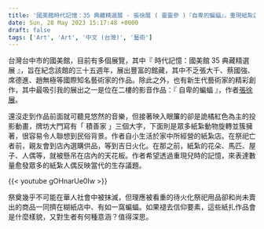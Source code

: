 ```yaml
---
title: '國美館時代記憶：35 典藏精選展 - 張徐展 ( 靈靈參 )『自卑的蝙蝠』，重現紙紮店邊緣光景'
date: Sun, 28 May 2023 15:17:48 +0000
draft: false
tags: ['Art', 'Art', '中文 (台灣)', '藝術']
---
```


台灣台中市的國美館，目前有多個展覽，其中『 時代記憶：國美館 35 典藏精選展 』，旨在紀念該館的三十五週年，展出豐富的館藏，其中不乏張大千、蔡國強、席德進、趙無極等國際知名藝術家的作品。除此之外，也有新生代藝術家的精彩創作，其中最吸引我的展出之一是位在二樓的影音作品：『 自卑的蝙蝠 』，作者[張徐展](https://www.instagram.com/zhangxu_zhan/)。

還沒走到作品前面就可聽見悠然的音樂，但接著映入眼簾的卻是詭橘紅色為主的投影動畫，牌坊大門寫有「 積善家 」三個大字，下面則是眾多紙紮動物旋轉並簇擁著，很容易令人聯想到民俗背景。作者自小生活於家中所經營的紙紮店。在祭祀亡者前，親友會到店內選購供品，等到吉日火化。在那之前，紙紮的花朵、馬匹、屋子、人偶等，就被懸吊在店內的天花板。作者希望透過重現兒時的記憶，來表達數量愈發眾多的紙紮人偶反映當代的生存議題。

{{< youtube gOHnarUe0Iw >}}

祭奠幾乎不可能在華人社會中被抹滅，但理應被看重的待火化祭祀用品卻和尚未賣出的商品一同擠在糊紙店中、有如一窩蝙蝠。如果褪去信仰要素，這些紙扎作品會是什麼樣貌，又對生者有何種意涵？值得深思。